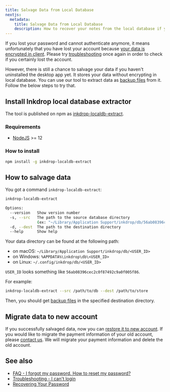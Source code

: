 ```yaml
---
title: Salvage Data from Local Database
nextjs:
  metadata:
    title: Salvage Data from Local Database
    description: How to recover your notes from the local database if you lose access to your account due to password loss
---
```


If you lost your password and cannot authenticate anymore, it means unfortunately that you have lost your account because [your data is encrypted in client](/security).
Please try [troubleshooting](/reference/troubleshooting#i-can-t-log-in-sync-not-working) once again in order to check if you certainly lost the account.

However, there is still a chance to salvage your data if you haven't uninstalled the desktop app yet.
It stores your data without encrypting in local database.
You can use our tool to extract data as [backup files](/reference/data-backup) from it.
Follow the below steps to try that.

## Install Inkdrop local database extractor

The tool is published on npm as [inkdrop-localdb-extract](https://www.npmjs.com/package/inkdrop-localdb-extract).

### Requirements

- [NodeJS](https://nodejs.org/) >= 12

### How to install

```sh
npm install -g inkdrop-localdb-extract
```

## How to salvage data

You got a command `inkdrop-localdb-extract`:

```sh
inkdrop-localdb-extract

Options:
  --version   Show version number                                      [boolean]
  -s, --src   The path to the source database directory
              (ex: "~/Library/Application Support/inkdrop/db/56ab08396cec2c0f87492c9a0f005f86")   [required]
  -d, --dest  The path to the destination directory                   [required]
  --help      Show help                                                [boolean]
```

Your data directory can be found at the following path:

- on macOS: `~/Library/Application Support/inkdrop/db/<USER_ID>`
- on Windows: `%APPDATA%\inkdrop\db\<USER_ID>`
- on Linux: `~/.config/inkdrop/db/<USER_ID>`

`USER_ID` looks something like `56ab08396cec2c0f87492c9a0f005f86`.

For example:

```sh
inkdrop-localdb-extract --src /path/to/db --dest /path/to/store
```

Then, you should get [backup files](/reference/data-backup) in the specified destination directory.

## Migrate data to new account

If you successfully salvaged data, now you can [restore it to new account](/reference/data-backup).
If you would like to migrate the payment information of your old account, please [contact us](mailto:contact@inkdrop.app).
We will migrate your payment information and delete the old account.

## See also

- [FAQ - I forgot my password. How to reset my password?](/faq#i-forgot-my-password-how-to-reset-my-password)
- [Troubleshooting - I can't login](/reference/troubleshooting#i-can-t-log-in-sync-not-working)
- [Recovering Your Password](/referene/recover-password)
